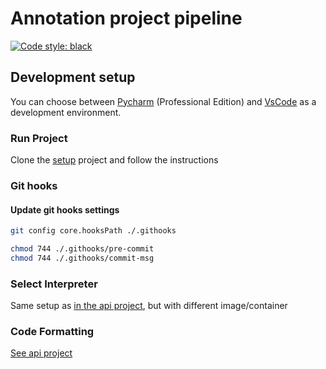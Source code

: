 # Annotation project pipeline
[![Code style: black](https://img.shields.io/badge/code%20style-black-000000.svg)](https://github.com/psf/black)

## Development setup
You can choose between [Pycharm](https://www.jetbrains.com/de-de/pycharm/) (Professional Edition) and [VsCode](https://code.visualstudio.com/) as a development environment. 

### Run Project

Clone the [setup](https://github.com/Databases-and-Informationsystems/setup) project and follow the instructions

### Git hooks
#### Update git hooks settings
```bash
git config core.hooksPath ./.githooks
```
```bash
chmod 744 ./.githooks/pre-commit
chmod 744 ./.githooks/commit-msg
```

### Select Interpreter
Same setup as [in the api project](https://github.com/Databases-and-Informationsystems/api?tab=readme-ov-file#select-interpreter), but with different image/container

### Code Formatting
[See api project](https://github.com/Databases-and-Informationsystems/api?tab=readme-ov-file#code-formatting)
